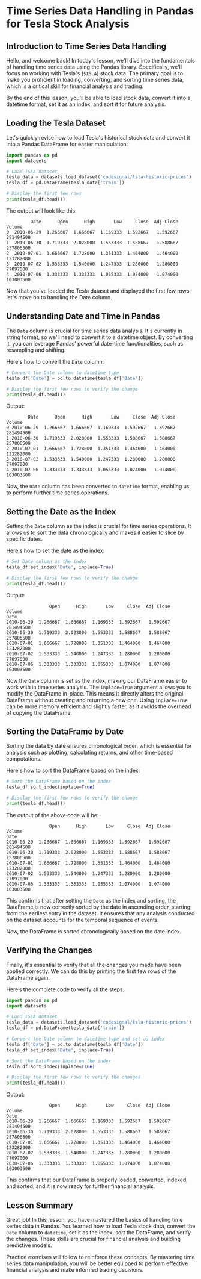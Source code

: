 # Time Series Data Handling in Pandas for Tesla Stock Analysis

## Introduction to Time Series Data Handling
Hello, and welcome back! In today's lesson, we'll dive into the fundamentals of handling time series data using the Pandas library. Specifically, we'll focus on working with Tesla's (`$TSLA`) stock data. The primary goal is to make you proficient in loading, converting, and sorting time series data, which is a critical skill for financial analysis and trading.

By the end of this lesson, you'll be able to load stock data, convert it into a datetime format, set it as an index, and sort it for future analysis.

## Loading the Tesla Dataset
Let's quickly revise how to load Tesla's historical stock data and convert it into a Pandas DataFrame for easier manipulation:

```python
import pandas as pd
import datasets

# Load TSLA dataset
tesla_data = datasets.load_dataset('codesignal/tsla-historic-prices')
tesla_df = pd.DataFrame(tesla_data['train'])

# Display the first few rows
print(tesla_df.head())
```
The output will look like this:

```
         Date      Open      High       Low     Close  Adj Close     Volume
0  2010-06-29  1.266667  1.666667  1.169333  1.592667   1.592667  281494500
1  2010-06-30  1.719333  2.028000  1.553333  1.588667   1.588667  257806500
2  2010-07-01  1.666667  1.728000  1.351333  1.464000   1.464000  123282000
3  2010-07-02  1.533333  1.540000  1.247333  1.280000   1.280000   77097000
4  2010-07-06  1.333333  1.333333  1.055333  1.074000   1.074000  103003500
```
Now that you've loaded the Tesla dataset and displayed the first few rows let's move on to handling the Date column.

## Understanding Date and Time in Pandas
The `Date` column is crucial for time series data analysis. It's currently in string format, so we'll need to convert it to a datetime object. By converting it, you can leverage Pandas’ powerful date-time functionalities, such as resampling and shifting.

Here's how to convert the `Date` column:

```python
# Convert the Date column to datetime type
tesla_df['Date'] = pd.to_datetime(tesla_df['Date'])

# Display the first few rows to verify the change
print(tesla_df.head())
```
Output:
```
        Date      Open      High       Low     Close  Adj Close     Volume
0 2010-06-29  1.266667  1.666667  1.169333  1.592667   1.592667  281494500
1 2010-06-30  1.719333  2.028000  1.553333  1.588667   1.588667  257806500
2 2010-07-01  1.666667  1.728000  1.351333  1.464000   1.464000  123282000
3 2010-07-02  1.533333  1.540000  1.247333  1.280000   1.280000   77097000
4 2010-07-06  1.333333  1.333333  1.055333  1.074000   1.074000  103003500
```
Now, the `Date` column has been converted to `datetime` format, enabling us to perform further time series operations.

## Setting the Date as the Index
Setting the `Date` column as the index is crucial for time series operations. It allows us to sort the data chronologically and makes it easier to slice by specific dates.

Here's how to set the date as the index:

```python
# Set Date column as the index
tesla_df.set_index('Date', inplace=True)

# Display the first few rows to verify the change
print(tesla_df.head())
```
Output:

```
                Open      High       Low     Close  Adj Close     Volume
Date
2010-06-29  1.266667  1.666667  1.169333  1.592667   1.592667  281494500
2010-06-30  1.719333  2.028000  1.553333  1.588667   1.588667  257806500
2010-07-01  1.666667  1.728000  1.351333  1.464000   1.464000  123282000
2010-07-02  1.533333  1.540000  1.247333  1.280000   1.280000   77097000
2010-07-06  1.333333  1.333333  1.055333  1.074000   1.074000  103003500
```
Now the `Date` column is set as the index, making our DataFrame easier to work with in time series analysis. The `inplace=True` argument allows you to modify the DataFrame in-place. This means it directly alters the original DataFrame without creating and returning a new one. Using `inplace=True` can be more memory efficient and slightly faster, as it avoids the overhead of copying the DataFrame.

## Sorting the DataFrame by Date
Sorting the data by date ensures chronological order, which is essential for analysis such as plotting, calculating returns, and other time-based computations.

Here's how to sort the DataFrame based on the index:

```python
# Sort the DataFrame based on the index
tesla_df.sort_index(inplace=True)

# Display the first few rows to verify the change
print(tesla_df.head())
```
The output of the above code will be:

```
                Open      High       Low     Close  Adj Close     Volume
Date
2010-06-29  1.266667  1.666667  1.169333  1.592667   1.592667  281494500
2010-06-30  1.719333  2.028000  1.553333  1.588667   1.588667  257806500
2010-07-01  1.666667  1.728000  1.351333  1.464000   1.464000  123282000
2010-07-02  1.533333  1.540000  1.247333  1.280000   1.280000   77097000
2010-07-06  1.333333  1.333333  1.055333  1.074000   1.074000  103003500
```
This confirms that after setting the `Date` as the index and sorting, the DataFrame is now correctly sorted by the date in ascending order, starting from the earliest entry in the dataset. It ensures that any analysis conducted on the dataset accounts for the temporal sequence of events.

Now, the DataFrame is sorted chronologically based on the date index.

## Verifying the Changes
Finally, it's essential to verify that all the changes you made have been applied correctly. We can do this by printing the first few rows of the DataFrame again.

Here’s the complete code to verify all the steps:

```python
import pandas as pd
import datasets

# Load TSLA dataset
tesla_data = datasets.load_dataset('codesignal/tsla-historic-prices')
tesla_df = pd.DataFrame(tesla_data['train'])

# Convert the Date column to datetime type and set as index
tesla_df['Date'] = pd.to_datetime(tesla_df['Date'])
tesla_df.set_index('Date', inplace=True)

# Sort the DataFrame based on the index
tesla_df.sort_index(inplace=True)

# Display the first few rows to verify the changes
print(tesla_df.head())
```
Output:
```
                Open      High       Low     Close  Adj Close     Volume
Date
2010-06-29  1.266667  1.666667  1.169333  1.592667   1.592667  281494500
2010-06-30  1.719333  2.028000  1.553333  1.588667   1.588667  257806500
2010-07-01  1.666667  1.728000  1.351333  1.464000   1.464000  123282000
2010-07-02  1.533333  1.540000  1.247333  1.280000   1.280000   77097000
2010-07-06  1.333333  1.333333  1.055333  1.074000   1.074000  103003500
```
This confirms that our DataFrame is properly loaded, converted, indexed, and sorted, and it is now ready for further financial analysis.

## Lesson Summary
Great job! In this lesson, you have mastered the basics of handling time series data in Pandas. You learned how to load Tesla stock data, convert the `Date` column to `datetime`, set it as the index, sort the DataFrame, and verify the changes. These skills are crucial for financial analysis and building predictive models.

Practice exercises will follow to reinforce these concepts. By mastering time series data manipulation, you will be better equipped to perform effective financial analysis and make informed trading decisions.
